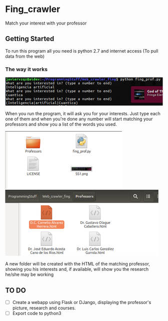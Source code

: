 # Fing_crawler
Match your interest with your professor 

## Getting Started
To run this program all you need is python 2.7 and internet access (To pull data from the web)
### The way it works
![ScreenShot](https://raw.githubusercontent.com/javiervqz/Fing_crawler/master/SS1.png)

When you run the program, it will ask you for your interests. Just type each one of them and when you're done any number will start
matching your professors and show you a list of the words you used.


![ScreenShot](https://raw.githubusercontent.com/javiervqz/Fing_crawler/master/SS2.png)
![ScreenShot](https://raw.githubusercontent.com/javiervqz/Fing_crawler/master/SS3.png)

A new folder will be created with the HTML of the matching professor, showing you his interests and, if available, will show you the research
he/she may be working

## TO DO
- [ ] Create a webapp using Flask or DJango, displaying the professor's picture, research and courses.
- [ ] Export code to python3
